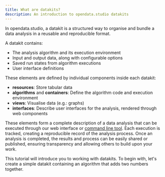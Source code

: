 ```yaml
---
title: What are datakits?
description: An introduction to opendata.studio datakits
---
```


In opendata.studio, a datakit is a structured way to organise and bundle a data
analysis in a reusable and reproducible format.

A datakit contains:

- The analysis algorithm and its execution environment
- Input and output data, along with configurable options
- Saved run states from algorithm executions
- User interface definitions

These elements are defined by individual components inside each datakit:

- **resources**: Store tabular data
- **algorithms** and **containers**: Define the algorithm code and execution
  environment
- **views**: Visualise data (e.g.: graphs)
- **interfaces**: Describe user interfaces for the analysis, rendered through
  web components

These elements form a complete description of a data analysis that can be
executed through our web interface or
[command line tool](https://github.com/opendatastudio/cli). Each execution is
tracked, creating a reproducible record of the analysis process. Once an
analysis is completed, the results and process can be easily shared or
published, ensuring transparency and allowing others to build upon your work.

This tutorial will introduce you to working with datakits. To begin with, let's
create a simple datakit containing an algorithm that adds two numbers together.
